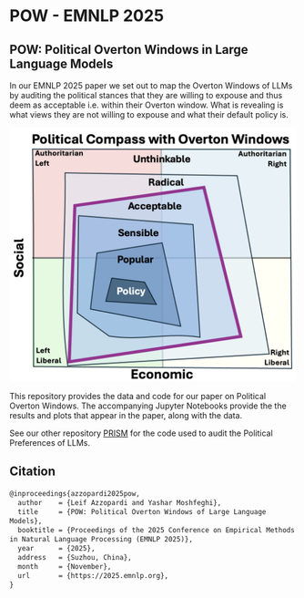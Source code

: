 # POW - EMNLP 2025

## POW: Political Overton Windows in Large Language Models

In our EMNLP 2025 paper we set out to map the Overton Windows of LLMs by auditing the political stances that they are willing to expouse and thus deem as acceptable i.e. within their Overton window. What is revealing is what views they are not willing to expouse and what their default policy is.

![Overton Window](./data/pct-overton.png)

This repository provides the data and code for our paper on Political Overton Windows. The accompanying Jupyter Notebooks provide the the results and plots that appear in the paper, along with the data.

See our other repository [PRISM](https://github.com/CIS-PHAWM/PRISM) for the code used to audit the Political Preferences of LLMs.


## Citation

```
@inproceedings{azzopardi2025pow,
  author    = {Leif Azzopardi and Yashar Moshfeghi},
  title     = {POW: Political Overton Windows of Large Language Models},
  booktitle = {Proceedings of the 2025 Conference on Empirical Methods in Natural Language Processing (EMNLP 2025)},
  year      = {2025},
  address   = {Suzhou, China},
  month     = {November},
  url       = {https://2025.emnlp.org},
}
```